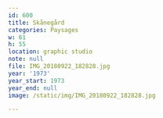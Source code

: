 ```yaml
---
id: 600
title: Skånegård
categories: Paysages
w: 61
h: 55
location: graphic studio
note: null
file: IMG_20180922_182828.jpg
year: '1973'
year_start: 1973
year_end: null
image: /static/img/IMG_20180922_182828.jpg

---
```

